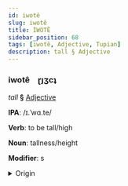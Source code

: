 ```yaml
---
id: iwotê
slug: iwotê
title: İWOTÊ
sidebar_position: 68
tags: [iwotê, Adjective, Tupian]
description: tall § Adjective
---
```


### iwotê&emsp;<span kind="abugida">ɽȷʒcʇ</span>

*tall* **§** [Adjective](../../tags/Adjective)

**IPA**: /ɪ.ˈwɑ.te/

**Verb**: to be tall/high

**Noun**: tallness/height

**Modifier**: s

<details>
    <summary>Origin</summary>
    Guaraní yvate [ɨʋate]<br/>
    <em>Tupian Language Family</em>
</details>